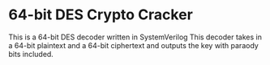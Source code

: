 # 64-bit DES Crypto Cracker
 This is a 64-bit DES decoder written in SystemVerilog
 This decoder takes in a 64-bit plaintext and a 64-bit ciphertext and outputs the key with paraody bits included.
